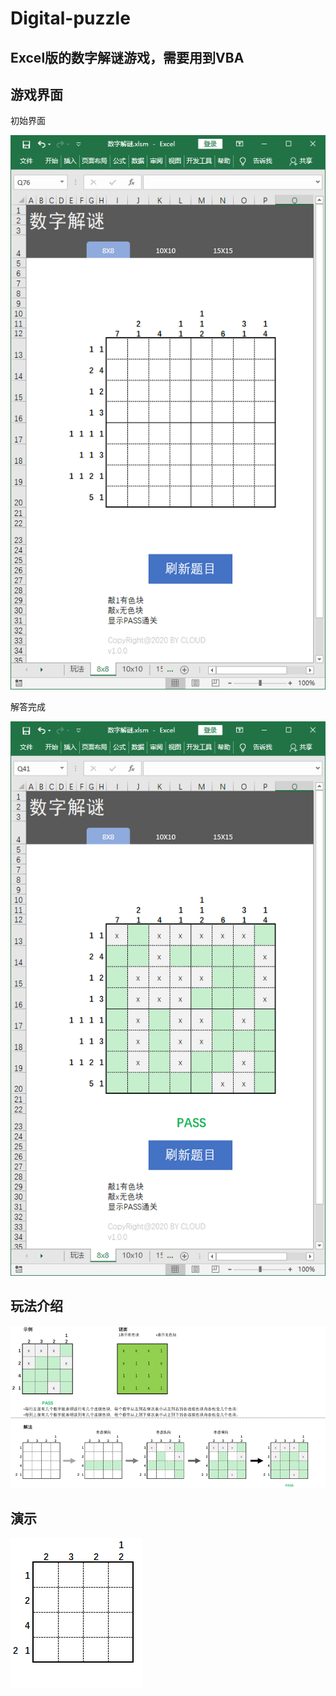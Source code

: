 # Digital-puzzle
## Excel版的数字解谜游戏，需要用到VBA

## 游戏界面
初始界面

![Initial UI](https://github.com/beanjeally/Digital-puzzle/blob/master/UI_0.png)

解答完成

![Finished UI](https://github.com/beanjeally/Digital-puzzle/blob/master/UI_1.png)

## 玩法介绍
![Tutorials](https://github.com/beanjeally/Digital-puzzle/blob/master/tutorials.png)

## 演示
![Tutorials](https://github.com/beanjeally/Digital-puzzle/blob/master/show-how.gif)

